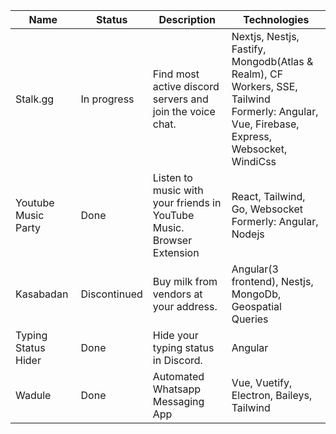 | Name                | Status       | Description                                                              | Technologies                                                                                                                                 |
|---------------------|--------------|--------------------------------------------------------------------------|----------------------------------------------------------------------------------------------------------------------------------------------|
| Stalk.gg            | In progress  | Find most active discord servers and join the voice chat.                | Nextjs, Nestjs, Fastify, Mongodb(Atlas & Realm), CF Workers, SSE, Tailwind<br>Formerly: Angular, Vue, Firebase, Express, Websocket, WindiCss |
| Youtube Music Party | Done         | Listen to music with your friends in YouTube Music.<br>Browser Extension | React, Tailwind, Go, Websocket<br>Formerly: Angular, Nodejs                                                                                  |
| Kasabadan           | Discontinued | Buy milk from vendors at your address.                                   | Angular(3 frontend), Nestjs, MongoDb, Geospatial Queries                                                                                     |
| Typing Status Hider | Done         | Hide your typing status in Discord.                                      | Angular                                                                                                                                      |
| Wadule              | Done         | Automated Whatsapp Messaging App                                         | Vue, Vuetify, Electron, Baileys, Tailwind                                                                                                    |
